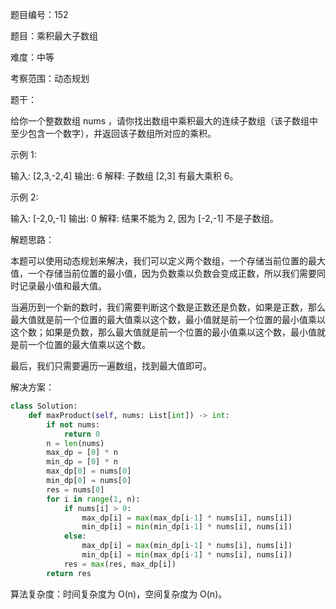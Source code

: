 题目编号：152

题目：乘积最大子数组

难度：中等

考察范围：动态规划

题干：

给你一个整数数组 nums ，请你找出数组中乘积最大的连续子数组（该子数组中至少包含一个数字），并返回该子数组所对应的乘积。

示例 1:

输入: [2,3,-2,4]
输出: 6
解释: 子数组 [2,3] 有最大乘积 6。

示例 2:

输入: [-2,0,-1]
输出: 0
解释: 结果不能为 2, 因为 [-2,-1] 不是子数组。

解题思路：

本题可以使用动态规划来解决，我们可以定义两个数组，一个存储当前位置的最大值，一个存储当前位置的最小值，因为负数乘以负数会变成正数，所以我们需要同时记录最小值和最大值。

当遍历到一个新的数时，我们需要判断这个数是正数还是负数，如果是正数，那么最大值就是前一个位置的最大值乘以这个数，最小值就是前一个位置的最小值乘以这个数；如果是负数，那么最大值就是前一个位置的最小值乘以这个数，最小值就是前一个位置的最大值乘以这个数。

最后，我们只需要遍历一遍数组，找到最大值即可。

解决方案：

```python
class Solution:
    def maxProduct(self, nums: List[int]) -> int:
        if not nums:
            return 0
        n = len(nums)
        max_dp = [0] * n
        min_dp = [0] * n
        max_dp[0] = nums[0]
        min_dp[0] = nums[0]
        res = nums[0]
        for i in range(1, n):
            if nums[i] > 0:
                max_dp[i] = max(max_dp[i-1] * nums[i], nums[i])
                min_dp[i] = min(min_dp[i-1] * nums[i], nums[i])
            else:
                max_dp[i] = max(min_dp[i-1] * nums[i], nums[i])
                min_dp[i] = min(max_dp[i-1] * nums[i], nums[i])
            res = max(res, max_dp[i])
        return res
```

算法复杂度：时间复杂度为 O(n)，空间复杂度为 O(n)。